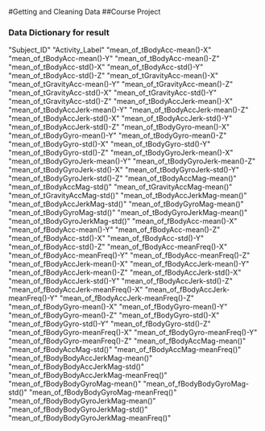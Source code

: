 #Getting and Cleaning Data 
##Course Project

### Data Dictionary for result
"Subject_ID" "Activity_Label" "mean_of_tBodyAcc-mean()-X" "mean_of_tBodyAcc-mean()-Y" "mean_of_tBodyAcc-mean()-Z" "mean_of_tBodyAcc-std()-X" "mean_of_tBodyAcc-std()-Y" "mean_of_tBodyAcc-std()-Z" "mean_of_tGravityAcc-mean()-X" "mean_of_tGravityAcc-mean()-Y" "mean_of_tGravityAcc-mean()-Z" "mean_of_tGravityAcc-std()-X" "mean_of_tGravityAcc-std()-Y" "mean_of_tGravityAcc-std()-Z" "mean_of_tBodyAccJerk-mean()-X" "mean_of_tBodyAccJerk-mean()-Y" "mean_of_tBodyAccJerk-mean()-Z" "mean_of_tBodyAccJerk-std()-X" "mean_of_tBodyAccJerk-std()-Y" "mean_of_tBodyAccJerk-std()-Z" "mean_of_tBodyGyro-mean()-X" "mean_of_tBodyGyro-mean()-Y" "mean_of_tBodyGyro-mean()-Z" "mean_of_tBodyGyro-std()-X" "mean_of_tBodyGyro-std()-Y" "mean_of_tBodyGyro-std()-Z" "mean_of_tBodyGyroJerk-mean()-X" "mean_of_tBodyGyroJerk-mean()-Y" "mean_of_tBodyGyroJerk-mean()-Z" "mean_of_tBodyGyroJerk-std()-X" "mean_of_tBodyGyroJerk-std()-Y" "mean_of_tBodyGyroJerk-std()-Z" "mean_of_tBodyAccMag-mean()" "mean_of_tBodyAccMag-std()" "mean_of_tGravityAccMag-mean()" "mean_of_tGravityAccMag-std()" "mean_of_tBodyAccJerkMag-mean()" "mean_of_tBodyAccJerkMag-std()" "mean_of_tBodyGyroMag-mean()" "mean_of_tBodyGyroMag-std()" "mean_of_tBodyGyroJerkMag-mean()" "mean_of_tBodyGyroJerkMag-std()" "mean_of_fBodyAcc-mean()-X" "mean_of_fBodyAcc-mean()-Y" "mean_of_fBodyAcc-mean()-Z" "mean_of_fBodyAcc-std()-X" "mean_of_fBodyAcc-std()-Y" "mean_of_fBodyAcc-std()-Z" "mean_of_fBodyAcc-meanFreq()-X" "mean_of_fBodyAcc-meanFreq()-Y" "mean_of_fBodyAcc-meanFreq()-Z" "mean_of_fBodyAccJerk-mean()-X" "mean_of_fBodyAccJerk-mean()-Y" "mean_of_fBodyAccJerk-mean()-Z" "mean_of_fBodyAccJerk-std()-X" "mean_of_fBodyAccJerk-std()-Y" "mean_of_fBodyAccJerk-std()-Z" "mean_of_fBodyAccJerk-meanFreq()-X" "mean_of_fBodyAccJerk-meanFreq()-Y" "mean_of_fBodyAccJerk-meanFreq()-Z" "mean_of_fBodyGyro-mean()-X" "mean_of_fBodyGyro-mean()-Y" "mean_of_fBodyGyro-mean()-Z" "mean_of_fBodyGyro-std()-X" "mean_of_fBodyGyro-std()-Y" "mean_of_fBodyGyro-std()-Z" "mean_of_fBodyGyro-meanFreq()-X" "mean_of_fBodyGyro-meanFreq()-Y" "mean_of_fBodyGyro-meanFreq()-Z" "mean_of_fBodyAccMag-mean()" "mean_of_fBodyAccMag-std()" "mean_of_fBodyAccMag-meanFreq()" "mean_of_fBodyBodyAccJerkMag-mean()" "mean_of_fBodyBodyAccJerkMag-std()" "mean_of_fBodyBodyAccJerkMag-meanFreq()" "mean_of_fBodyBodyGyroMag-mean()" "mean_of_fBodyBodyGyroMag-std()" "mean_of_fBodyBodyGyroMag-meanFreq()" "mean_of_fBodyBodyGyroJerkMag-mean()" "mean_of_fBodyBodyGyroJerkMag-std()" "mean_of_fBodyBodyGyroJerkMag-meanFreq()"

